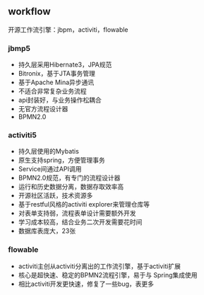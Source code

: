 ## workflow
开源工作流引擎：jbpm，activiti，flowable

### jbmp5
* 持久层采用Hibernate3，JPA规范
* Bitronix，基于JTA事务管理
* 基于Apache Mina异步通讯
* 不适合非常复杂业务流程
* api封装好，与业务操作松耦合
* 无官方流程设计器
* BPMN2.0

### activiti5
* 持久层使用的Mybatis
* 原生支持spring，方便管理事务
* Service间通过API调用
* BPMN2.0规范，有专门的流程设计器
* 运行和历史数据分离，数据存取效率高
* 开源社区活跃，技术资源多
* 基于restful风格的activiti explorer来管理仓库等
* 对表单支持弱，流程表单设计需要额外开发
* 学习成本较高，结合业务二次开发需要花时间
* 数据库表庞大，23张

### flowable
* activiti主创从activiti分离出的工作流引擎，基于activiti扩展
* 核心是超快速、稳定的BPMN2流程引擎，易于与 Spring集成使用
* 相比activiti开发更快速，修复了一些bug，表更多
